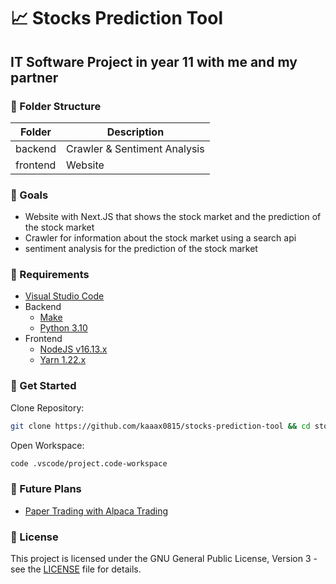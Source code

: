 # 📈 Stocks Prediction Tool

## IT Software Project in year 11 with me and my partner

### 📁 Folder Structure

| Folder    | Description                    |
|-----------|--------------------------------|
| backend   | Crawler & Sentiment Analysis   |
| frontend  | Website                        |

### 🎯 Goals

- Website with Next.JS that shows the stock market and the prediction of the stock market
- Crawler for information about the stock market using a search api
- sentiment analysis for the prediction of the stock market

### 📝 Requirements

- [Visual Studio Code](https://code.visualstudio.com/download)
- Backend
  - [Make](https://www.gnu.org/software/make/)
  - [Python 3.10](https://www.python.org/downloads/)
- Frontend
  - [NodeJS v16.13.x](https://nodejs.org/en/download/)
  - [Yarn 1.22.x](https://classic.yarnpkg.com/lang/en/docs/install)

### 🚀 Get Started

Clone Repository:

```bash
git clone https://github.com/kaaax0815/stocks-prediction-tool && cd stocks-prediction-tool
```

Open Workspace:

```bash
code .vscode/project.code-workspace
```

### 📅 Future Plans

- [Paper Trading with Alpaca Trading](https://alpaca.markets/docs/trading/paper-trading/)

### 📜 License

This project is licensed under the GNU General Public License, Version 3 - see the [LICENSE](LICENSE) file for details.
